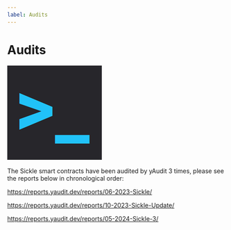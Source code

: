 ```yaml
---
label: Audits
---
```


# Audits

![yAudit](img/yAudit.png)

The Sickle smart contracts have been audited by yAudit 3 times, please see the reports below in chronological order:

https://reports.yaudit.dev/reports/06-2023-Sickle/

https://reports.yaudit.dev/reports/10-2023-Sickle-Update/

https://reports.yaudit.dev/reports/05-2024-Sickle-3/
